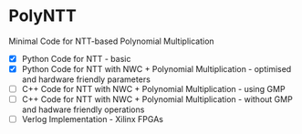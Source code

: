 # PolyNTT
Minimal Code for NTT-based Polynomial Multiplication

- [x] Python Code for NTT - basic
- [x] Python Code for NTT with NWC + Polynomial Multiplication - optimised and hardware friendly parameters
- [ ] C++ Code for NTT with NWC + Polynomial Multiplication - using GMP
- [ ] C++ Code for NTT with NWC + Polynomial Multiplication - without GMP and hadware friendly operations
- [ ] Verlog Implementation - Xilinx FPGAs
